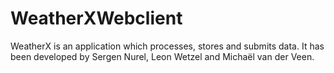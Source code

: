 # WeatherXWebclient

WeatherX is an application which processes, stores and submits data. It has been developed by Sergen Nurel, Leon Wetzel and Michaël van der Veen.

